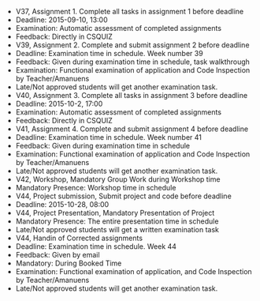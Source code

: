  * V37, Assignment 1. Complete all tasks in assignment 1 before deadline
  * Deadline: 2015-09-10, 13:00 
  * Examination: Automatic assessment of completed assignments
  * Feedback: Directly in CSQUIZ
 * V39, Assignment 2. Complete and submit assignment 2 before deadline
  * Deadline: Examination time in schedule. Week number 39
  * Feedback: Given during examination time in schedule, task walkthrough
  * Examination: Functional examination of application and Code Inspection by Teacher/Amanuens
  * Late/Not approved students will get another examination task.
 * V40, Assignment 3. Complete all tasks in assignment 3 before deadline
  * Deadline: 2015-10-2, 17:00 
  * Examination: Automatic assessment of completed assignments
  * Feedback: Directly in CSQUIZ
 * V41, Assignment 4. Complete and submit assignment 4 before deadline
  * Deadline: Examination time in schedule. Week number 41
  * Feedback: Given during examination time in schedule
  * Examination: Functional examination of application and Code Inspection by Teacher/Amanuens
  * Late/Not approved students will get another examination task.
 * V42, Workshop, Mandatory Group Work during Workshop time
  * Mandatory Presence: Workshop time in schedule
 * V44, Project submission, Submit project and code before deadline
  * Deadline: 2015-10-28, 08:00
 * V44, Project Presentation, Mandatory Presentation of Project
  * Mandatory Presence: The entire presentation time in schedule
  * Late/Not approved students will get a written examination task
 * V44, Handin of Corrected assignments
  * Deadline: Examination time in schedule. Week 44
  * Feedback: Given by email
  * Mandatory: During Booked Time
  * Examination: Functional examination of application, and Code Inspection by Teacher/Amanuens
  * Late/Not approved students will get another examination task.
 
